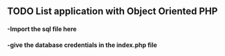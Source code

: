 ## TODO List application with Object Oriented PHP
#### -Import the sql file here
#### -give the database credentials in the index.php file
